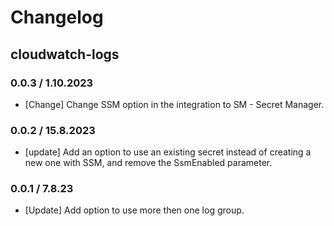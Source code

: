 # Changelog

## cloudwatch-logs

### 0.0.3 / 1.10.2023
* [Change] Change SSM option in the integration to SM - Secret Manager.

### 0.0.2 / 15.8.2023
* [update] Add an option to use an existing secret instead of creating a new one with SSM, and remove the SsmEnabled parameter.

### 0.0.1 / 7.8.23

* [Update] Add option to use more then one log group.

<!-- To add a new entry write: -->
<!-- ### version / full date -->
<!-- * [Update/Bug fix] message that describes the changes that you apply -->